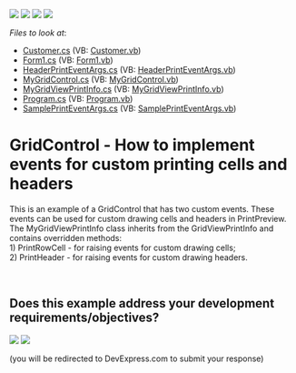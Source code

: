 <!-- default badges list -->
![](https://img.shields.io/endpoint?url=https://codecentral.devexpress.com/api/v1/VersionRange/128624535/15.2.3%2B)
[![](https://img.shields.io/badge/Open_in_DevExpress_Support_Center-FF7200?style=flat-square&logo=DevExpress&logoColor=white)](https://supportcenter.devexpress.com/ticket/details/T368970)
[![](https://img.shields.io/badge/📖_How_to_use_DevExpress_Examples-e9f6fc?style=flat-square)](https://docs.devexpress.com/GeneralInformation/403183)
[![](https://img.shields.io/badge/💬_Leave_Feedback-feecdd?style=flat-square)](#does-this-example-address-your-development-requirementsobjectives)
<!-- default badges end -->
<!-- default file list -->
*Files to look at*:

* [Customer.cs](./CS/GridBeforePrint/Customer.cs) (VB: [Customer.vb](./VB/GridBeforePrint/Customer.vb))
* [Form1.cs](./CS/GridBeforePrint/Form1.cs) (VB: [Form1.vb](./VB/GridBeforePrint/Form1.vb))
* [HeaderPrintEventArgs.cs](./CS/GridBeforePrint/HeaderPrintEventArgs.cs) (VB: [HeaderPrintEventArgs.vb](./VB/GridBeforePrint/HeaderPrintEventArgs.vb))
* [MyGridControl.cs](./CS/GridBeforePrint/MyGridControl.cs) (VB: [MyGridControl.vb](./VB/GridBeforePrint/MyGridControl.vb))
* [MyGridViewPrintInfo.cs](./CS/GridBeforePrint/MyGridViewPrintInfo.cs) (VB: [MyGridViewPrintInfo.vb](./VB/GridBeforePrint/MyGridViewPrintInfo.vb))
* [Program.cs](./CS/GridBeforePrint/Program.cs) (VB: [Program.vb](./VB/GridBeforePrint/Program.vb))
* [SamplePrintEventArgs.cs](./CS/GridBeforePrint/SamplePrintEventArgs.cs) (VB: [SamplePrintEventArgs.vb](./VB/GridBeforePrint/SamplePrintEventArgs.vb))
<!-- default file list end -->
# GridControl - How to implement events for custom printing cells and headers


<p>This is an example of a GridControl that has two custom events. These events can be used for custom drawing cells and headers in PrintPreview.<br>The MyGridViewPrintInfo class inherits from the GridViewPrintInfo and contains overridden methods: <br>1) PrintRowCell - for raising events for custom drawing cells;<br>2) PrintHeader - for raising events for custom drawing headers.</p>

<br/>


<!-- feedback -->
## Does this example address your development requirements/objectives?

[<img src="https://www.devexpress.com/support/examples/i/yes-button.svg"/>](https://www.devexpress.com/support/examples/survey.xml?utm_source=github&utm_campaign=winforms-grid-custom-print-cells-headers-in-print-preview&~~~was_helpful=yes) [<img src="https://www.devexpress.com/support/examples/i/no-button.svg"/>](https://www.devexpress.com/support/examples/survey.xml?utm_source=github&utm_campaign=winforms-grid-custom-print-cells-headers-in-print-preview&~~~was_helpful=no)

(you will be redirected to DevExpress.com to submit your response)
<!-- feedback end -->
